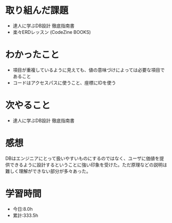 # 取り組んだ課題
- 達人に学ぶDB設計 徹底指南書
- 楽々ERDレッスン (CodeZine BOOKS)
# わかったこと
- 項目が重複しているように見えても、値の意味づけによっては必要な項目であること
- コードはアクセスパスに使うこと、座標にIDを使う
# 次やること
- 達人に学ぶDB設計 徹底指南書
# 感想
DBはエンジニアにとって扱いやすいものにするのではなく、ユーザに価値を提供できるように設計するということに強い印象を受けた。ただ原理などの説明は難しく理解ができない部分が多々あった。
# 学習時間
- 今日:8.0h
- 累計:333.5h

